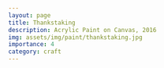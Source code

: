 ```yaml
---
layout: page
title: Thankstaking
description: Acrylic Paint on Canvas, 2016
img: assets/img/paint/thankstaking.jpg
importance: 4
category: craft
---
```



